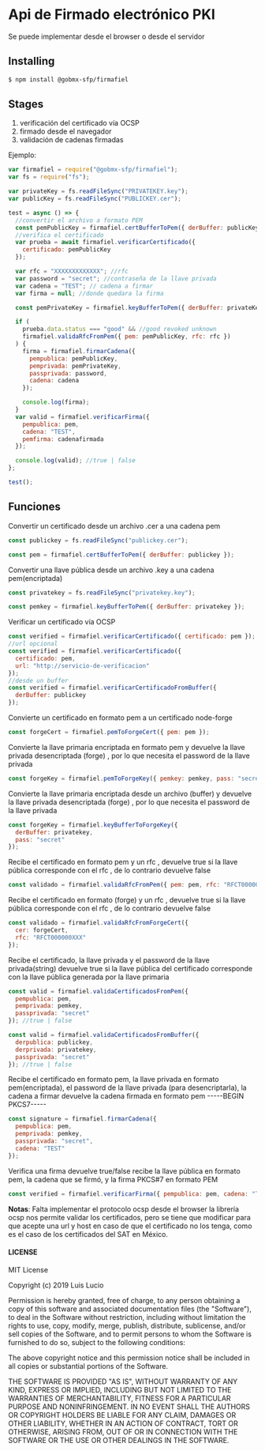 # Api de Firmado electrónico PKI

Se puede implementar desde el browser o desde el servidor

## Installing

```bash
$ npm install @gobmx-sfp/firmafiel
```

## Stages

1. verificación del certificado vía OCSP
2. firmado desde el navegador
3. validación de cadenas firmadas

Ejemplo:

```javascript
var firmafiel = require("@gobmx-sfp/firmafiel");
var fs = require("fs");

var privateKey = fs.readFileSync("PRIVATEKEY.key");
var publicKey = fs.readFileSync("PUBLICKEY.cer");

test = async () => {
  //convertir el archivo a formato PEM
  const pemPublicKey = firmafiel.certBufferToPem({ derBuffer: publicKey });
  //verifica el certificado
  var prueba = await firmafiel.verificarCertificado({
    certificado: pemPublicKey
  });

  var rfc = "XXXXXXXXXXXXX"; //rfc
  var password = "secret"; //contraseña de la llave privada
  var cadena = "TEST"; // cadena a firmar
  var firma = null; //donde quedara la firma

  const pemPrivateKey = firmafiel.keyBufferToPem({ derBuffer: privateKey });

  if (
    prueba.data.status === "good" && //good revoked unknown
    firmafiel.validaRfcFromPem({ pem: pemPublicKey, rfc: rfc })
  ) {
    firma = firmafiel.firmarCadena({
      pempublica: pemPublicKey,
      pemprivada: pemPrivateKey,
      passprivada: password,
      cadena: cadena
    });

    console.log(firma);
  }
  var valid = firmafiel.verificarFirma({
    pempublica: pem,
    cadena: "TEST",
    pemfirma: cadenafirmada
  });

  console.log(valid); //true | false
};

test();
```

## Funciones

Convertir un certificado desde un archivo .cer a una cadena pem

```javascript
const publickey = fs.readFileSync("publickey.cer");

const pem = firmafiel.certBufferToPem({ derBuffer: publickey });
```

Convertir una llave pública desde un archivo .key a una cadena pem(encriptada)

```javascript
const privatekey = fs.readFileSync("privatekey.key");

const pemkey = firmafiel.keyBufferToPem({ derBuffer: privatekey });
```

Verificar un certificado vía OCSP

```javascript
const verified = firmafiel.verificarCertificado({ certificado: pem }); //true | false
//url opcional
const verified = firmafiel.verificarCertificado({
  certificado: pem,
  url: "http://servicio-de-verificacion"
});
//desde un buffer
const verified = firmafiel.verificarCertificadoFromBuffer({
  derBuffer: publickey
});
```

Convierte un certificado en formato pem a un certificado node-forge

```javascript
const forgeCert = firmafiel.pemToForgeCert({ pem: pem });
```

Convierte la llave primaria encriptada en formato pem
y devuelve la llave privada desencriptada (forge) , por lo que necesita el password de la llave privada

```javascript
const forgeKey = firmafiel.pemToForgeKey({ pemkey: pemkey, pass: "secret" });
```

Convierte la llave primaria encriptada desde un archivo (buffer)
y devuelve la llave privada desencriptada (forge) , por lo que necesita el password de la llave privada

```javascript
const forgeKey = firmafiel.keyBufferToForgeKey({
  derBuffer: privatekey,
  pass: "secret"
});
```

Recibe el certificado en formato pem y un rfc , devuelve true si la llave pública corresponde con el rfc , de lo contrario devuelve false

```javascript
const validado = firmafiel.validaRfcFromPem({ pem: pem, rfc: "RFCT000000XXX" }); //true | false
```

Recibe el certificado en formato (forge) y un rfc , devuelve true si la llave pública corresponde con el rfc , de lo contrario devuelve false

```javascript
const validado = firmafiel.validaRfcFromForgeCert({
  cer: forgeCert,
  rfc: "RFCT000000XXX"
});
```

Recibe el certificado, la llave privada y el password de la llave privada(string)
devuelve true si la llave pública del certificado corresponde con la llave pública generada por la llave primaria

```javascript
const valid = firmafiel.validaCertificadosFromPem({
  pempublica: pem,
  pemprivada: pemkey,
  passprivada: "secret"
}); //true | false

const valid = firmafiel.validaCertificadosFromBuffer({
  derpublica: publickey,
  derprivada: privatekey,
  passprivada: "secret"
}); //true | false
```

Recibe el certificado en formato pem, la llave privada en formato pem(encriptada), el password de la llave privada (para desencriptarla), la cadena a firmar
devuelve la cadena firmada en formato pem -----BEGIN PKCS7-----

```javascript
const signature = firmafiel.firmarCadena({
  pempublica: pem,
  pemprivada: pemkey,
  passprivada: "secret",
  cadena: "TEST"
});
```

Verifica una firma devuelve true/false recibe la llave pública en formato pem, la cadena que se firmó, y la firma PKCS#7 en formato PEM

```javascript
const verified = firmafiel.verificarFirma({ pempublica: pem, cadena: "TEST" , pemfirma: signature }): //true | false
```

**Notas**: Falta implementar el protocolo ocsp desde el browser
la librería ocsp nos permite validar los certificados, pero se tiene que modificar
para que acepte una url y host en caso de que el certificado no los tenga, como es el
caso de los certificados del SAT en México.

#### LICENSE

MIT License

Copyright (c) 2019 Luis Lucio

Permission is hereby granted, free of charge, to any person obtaining a copy
of this software and associated documentation files (the "Software"), to deal
in the Software without restriction, including without limitation the rights
to use, copy, modify, merge, publish, distribute, sublicense, and/or sell
copies of the Software, and to permit persons to whom the Software is
furnished to do so, subject to the following conditions:

The above copyright notice and this permission notice shall be included in all
copies or substantial portions of the Software.

THE SOFTWARE IS PROVIDED "AS IS", WITHOUT WARRANTY OF ANY KIND, EXPRESS OR
IMPLIED, INCLUDING BUT NOT LIMITED TO THE WARRANTIES OF MERCHANTABILITY,
FITNESS FOR A PARTICULAR PURPOSE AND NONINFRINGEMENT. IN NO EVENT SHALL THE
AUTHORS OR COPYRIGHT HOLDERS BE LIABLE FOR ANY CLAIM, DAMAGES OR OTHER
LIABILITY, WHETHER IN AN ACTION OF CONTRACT, TORT OR OTHERWISE, ARISING FROM,
OUT OF OR IN CONNECTION WITH THE SOFTWARE OR THE USE OR OTHER DEALINGS IN THE
SOFTWARE.
